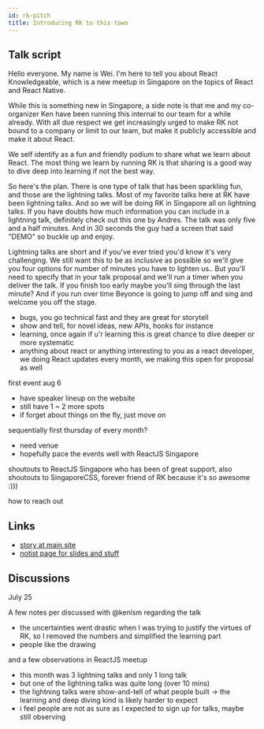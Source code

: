 ```yaml
---
id: rk-pitch
title: Introducing RK to this town
---
```


Talk script
---

Hello everyone. My name is Wei. I'm here to tell you about React Knowledgeable, which is a new meetup in Singapore on the topics of React and React Native.

While this is something new in Singapore, a side note is that me and my co-organizer Ken have been running this internal to our team for a while already.  With all due respect we get increasingly urged to make RK not bound to a company or limit to our team, but make it publicly accessible and make it about React.

We self identify as a fun and friendly podium to share what we learn about React. The most thing we learn by running RK is that sharing is a good way to dive deep into learning if not the best way. 

So here's the plan. There is one type of talk that has been sparkling fun, and those are the lightning talks. Most of my favorite talks here at RK have been lightning talks. And so we will be doing RK in Singapore all on lightning talks. If you have doubts how much information you can include in a lightning talk, definitely check out this one by Andres. The talk was only five and a half minutes. And in 30 seconds the guy had a screen that said "DEMO" so buckle up and enjoy.

Lightning talks are short and if you've ever tried you'd know it's very challenging. We still want this to be as inclusive as possible so we'll give you four options for number of minutes you have to lighten us.. But you'll need to specify that in your talk proposal and we'll run a timer when you deliver the talk. If you finish too early maybe you'll sing through the last minute? And if you run over time Beyonce is going to jump off and sing and welcome you off the stage.

- bugs, you go technical fast and they are great for storytell
- show and tell, for novel ideas, new APIs, hooks for instance
- learning, once again if u'r learning this is great chance to dive deeper or more systematic
- anything about react or anything interesting to you as a react developer, we doing React updates every month, we making this open for proposal as well

first event aug 6
- have speaker lineup on the website
- still have 1 ~ 2 more spots
- if forget about things on the fly, just move on

sequentially first thursday of every month?
- need venue
- hopefully pace the events well with ReactJS Singapore

shoutouts to ReactJS Singapore who has been of great support, also shoutouts to SingaporeCSS, forever friend of RK because it's so awesome :)))

how to reach out

Links
---
- [story at main site](https://reactknowledgeable.org/story/stories/introducing-rk-lightning-to-this-town/)
- [notist page for slides and stuff](https://noti.st/wgao19/0zB2FW/introducing-react-knowledgeable)

Discussions
---

July 25

A few notes per discussed with @kenlsm regarding the talk

- the uncertainties went drastic when I was trying to justify the virtues of RK, so I removed the numbers and simplified the learning part
- people like the drawing

and a few observations in ReactJS meetup
- this month was 3 lightning talks and only 1 long talk
- but one of the lightning talks was quite long (over 10 mins)
- the lightning talks were show-and-tell of what people built -> the learning and deep diving kind is likely harder to expect
- i feel people are not as sure as I expected to sign up for talks, maybe still observing
